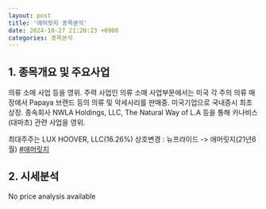 ```yaml
---
layout: post
title: '애머릿지 종목분석'
date: 2024-10-27 21:20:23 +0900
categories: 종목분석
---
```


## 1. 종목개요 및 주요사업

의류 소매 사업 등을 영위. 주력 사업인 의류 소매 사업부문에서는 미국 각 주의 의류 매장에서 Papaya 브랜드 등의 의류 및 악세사리를 판매중. 미국기업으로 국내증시 최초 상장. 종속회사 NWLA Holdings, LLC, The Natural Way of L.A 등을 통해 카나비스(대마초) 관련 사업을 영위.

최대주주는 LUX HOOVER, LLC(16.26%) 상호변경 : 뉴프라이드 -> 애머릿지(21년6월)
[#애머릿지](#)

## 2. 시세분석

No price analysis available
